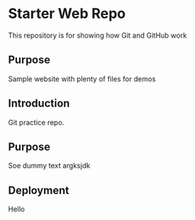 # Starter Web Repo

This repository is for showing how Git and GitHub work

## Purpose

Sample website with plenty of files for demos

## Introduction
Git practice repo.

## Purpose
Soe dummy text argksjdk

## Deployment
Hello
